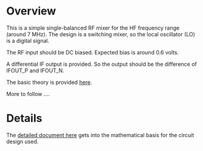 Overview
========

This is a simple single-balanced RF mixer for the HF frequency range (around
7 MHz). The design is a switching mixer, so the local oscillator (LO) is a 
digital signal.  

The RF input should be DC biased. Expected bias is around 0.6 volts.

A differential IF output is provided.  So the output should be the difference of
IFOUT_P and IFOUT_N.

The basic theory is provided [here](https://en.wikipedia.org/wiki/Frequency_mixer).

More to follow ....

Details 
=======

The [detailed document here](https://github.com/brucemack/tt07-sb-mixer/blob/main/docs/math.md) gets 
into the mathematical basis for the circuit design used.

